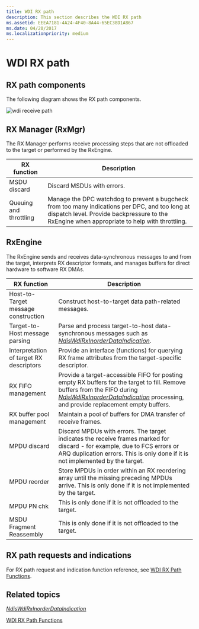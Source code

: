 ```yaml
---
title: WDI RX path
description: This section describes the WDI RX path
ms.assetid: EEEA7181-4A24-4F40-8A44-65EC38D1A867
ms.date: 04/20/2017
ms.localizationpriority: medium
---
```


# WDI RX path


## RX path components


The following diagram shows the RX path components.

![wdi receive path](images/wdi-receive-path-block-diagram.png)

## RX Manager (RxMgr)


The RX Manager performs receive processing steps that are not offloaded to the target or performed by the RxEngine.

| RX function            | Description                                                                                                                                                                                     |
|------------------------|-------------------------------------------------------------------------------------------------------------------------------------------------------------------------------------------------|
| MSDU discard           | Discard MSDUs with errors.                                                                                                                                                                      |
| Queuing and throttling | Manage the DPC watchdog to prevent a bugcheck from too many indications per DPC, and too long at dispatch level. Provide backpressure to the RxEngine when appropriate to help with throttling. |

 

## RxEngine


The RxEngine sends and receives data-synchronous messages to and from the target, interprets RX descriptor formats, and manages buffers for direct hardware to software RX DMAs.

| RX function                             | Description                                                                                                                                                                                                                                              |
|-----------------------------------------|----------------------------------------------------------------------------------------------------------------------------------------------------------------------------------------------------------------------------------------------------------|
| Host-to-Target message construction     | Construct host-to-target data path-related messages.                                                                                                                                                                                                     |
| Target-to-Host message parsing          | Parse and process target-to-host data-synchronous messages such as [*NdisWdiRxInorderDataIndication*](https://docs.microsoft.com/windows-hardware/drivers/ddi/content/dot11wdi/nc-dot11wdi-ndis_wdi_rx_inorder_data_ind).                                                                                                          |
| Interpretation of target RX descriptors | Provide an interface (functions) for querying RX frame attributes from the target-specific descriptor.                                                                                                                                                   |
| RX FIFO management                      | Provide a target-accessible FIFO for posting empty RX buffers for the target to fill. Remove buffers from the FIFO during [*NdisWdiRxInorderDataIndication*](https://docs.microsoft.com/windows-hardware/drivers/ddi/content/dot11wdi/nc-dot11wdi-ndis_wdi_rx_inorder_data_ind) processing, and provide replacement empty buffers. |
| RX buffer pool management               | Maintain a pool of buffers for DMA transfer of receive frames.                                                                                                                                                                                           |
| MPDU discard                            | Discard MPDUs with errors. The target indicates the receive frames marked for discard - for example, due to FCS errors or ARQ duplication errors. This is only done if it is not implemented by the target.                                              |
| MPDU reorder                            | Store MPDUs in order within an RX reordering array until the missing preceding MPDUs arrive. This is only done if it is not implemented by the target.                                                                                                   |
| MPDU PN chk                             | This is only done if it is not offloaded to the target.                                                                                                                                                                                                  |
| MSDU Fragment Reassembly                | This is only done if it is not offloaded to the target.                                                                                                                                                                                                  |

 

## RX path requests and indications


For RX path request and indication function reference, see [WDI RX Path Functions](https://docs.microsoft.com/windows-hardware/drivers/ddi/content/_netvista/).

## Related topics


[*NdisWdiRxInorderDataIndication*](https://docs.microsoft.com/windows-hardware/drivers/ddi/content/dot11wdi/nc-dot11wdi-ndis_wdi_rx_inorder_data_ind)

[WDI RX Path Functions](https://docs.microsoft.com/windows-hardware/drivers/ddi/content/_netvista/)

 

 






